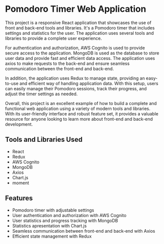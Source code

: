 # Pomodoro Timer Web Application

This project is a responsive React application that showcases the use of front and back-end tools and libraries. It's a Pomodoro timer that includes settings and statistics for the user. The application uses several tools and libraries to provide a complete user experience.

For authentication and authorization, AWS Cognito is used to provide secure access to the application. MongoDB is used as the database to store user data and provide fast and efficient data access. The application uses axios to make requests to the back-end and ensure seamless communication between the front-end and back-end.

In addition, the application uses Redux to manage state, providing an easy-to-use and efficient way of handling application data. With this setup, users can easily manage their Pomodoro sessions, track their progress, and adjust the timer settings as needed.

Overall, this project is an excellent example of how to build a complete and functional web application using a variety of modern tools and libraries. With its user-friendly interface and robust feature set, it provides a valuable resource for anyone looking to learn more about front-end and back-end development.

## Tools and Libraries Used

- React
- Redux
- AWS Cognito
- MongoDB
- Axios
- Chart.js
- moment

## Features

- Pomodoro timer with adjustable settings
- User authentication and authorization with AWS Cognito
- User statistics and progress tracking with MongoDB
- Statistics apresentation with Chart.js
- Seamless communication between front-end and back-end with Axios
- Efficient state management with Redux